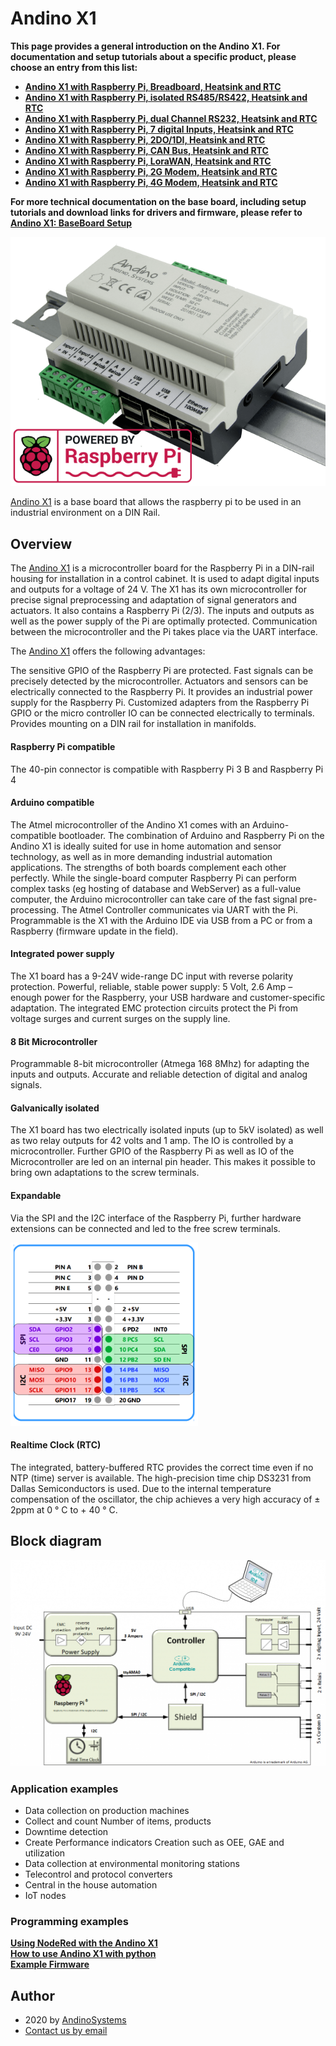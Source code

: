 Andino X1
==========

**This page provides a general introduction on the Andino X1. For documentation and setup tutorials about a specific product, please choose an entry from this list:**

- **[Andino X1 with Raspberry Pi, Breadboard, Heatsink and RTC](./Products/Andino-X1_Breadboard)**
- **[Andino X1 with Raspberry Pi, isolated RS485/RS422, Heatsink and RTC](./Products/Andino-X1_RS485-RS422)**
- **[Andino X1 with Raspberry Pi, dual Channel RS232, Heatsink and RTC](./Products/Andino-X1_Dual-RS232)**
- **[Andino X1 with Raspberry Pi, 7 digital Inputs, Heatsink and RTC](./Products/Andino-X1_7-Inputs)**
- **[Andino X1 with Raspberry Pi, 2DO/1DI, Heatsink and RTC](./Products/Andino-X1_2DO-1DI)**
- **[Andino X1 with Raspberry Pi, CAN Bus, Heatsink and RTC](./Products/Andino-X1_CAN-Bus)**
- **[Andino X1 with Raspberry Pi, LoraWAN, Heatsink and RTC](./Products/Andino-X1_LoraWAN)**
- **[Andino X1 with Raspberry Pi, 2G Modem, Heatsink and RTC](./Products/Andino-X1_2G-Modem)**
- **[Andino X1 with Raspberry Pi, 4G Modem, Heatsink and RTC](./Products/Andino-X1_4G-Modem)**

**For more technical documentation on the base board, including setup tutorials and download links for drivers and firmware, please refer to [Andino X1: BaseBoard Setup](./BaseBoard)**

![Andino X1 - Raspberry Pi on DIN Rail](Andino-X1-Raspberry-Pi-in-der-industrie.png)  

[Andino X1][1] is a base board that allows the raspberry pi to be used in an industrial environment on a DIN Rail.

## Overview

The [Andino X1][1] is a microcontroller board for the Raspberry Pi in a DIN-rail housing for installation in a control cabinet. It is used to adapt digital inputs and outputs for a voltage of 24 V. The X1 has its own microcontroller for precise signal preprocessing and adaptation of signal generators and actuators. It also contains a Raspberry Pi (2/3). The inputs and outputs as well as the power supply of the Pi are optimally protected. Communication between the microcontroller and the Pi takes place via the UART interface.

The [Andino X1][1] offers the following advantages:

The sensitive GPIO of the Raspberry Pi are protected. Fast signals can be precisely detected by the microcontroller. Actuators and sensors can be electrically connected to the Raspberry Pi. It provides an industrial power supply for the Raspberry Pi. Customized adapters from the Raspberry Pi GPIO or the micro controller IO can be connected electrically to terminals. Provides mounting on a DIN rail for installation in manifolds.

#### Raspberry Pi compatible 
The 40-pin connector is compatible with Raspberry Pi 3 B and Raspberry Pi 4

#### Arduino compatible 
The Atmel microcontroller of the Andino X1 comes with an Arduino-compatible bootloader. The combination of Arduino and Raspberry Pi on the Andino X1 is ideally suited for use in home automation and sensor technology, as well as in more demanding industrial automation applications. The strengths of both boards complement each other perfectly. While the single-board computer Raspberry Pi can perform complex tasks (eg hosting of database and WebServer) as a full-value computer, the Arduino microcontroller can take care of the fast signal pre-processing. The Atmel Controller communicates via UART with the Pi. Programmable is the X1 with the Arduino IDE via USB from a PC or from a Raspberry (firmware update in the field).

#### Integrated power supply 
The X1 board has a 9-24V wide-range DC input with reverse polarity protection. Powerful, reliable, stable power supply: 5 Volt, 2.6 Amp – enough power for the Raspberry, your USB hardware and customer-specific adaptation. The integrated EMC protection circuits protect the Pi from voltage surges and current surges on the supply line.

#### 8 Bit Microcontroller 
Programmable 8-bit microcontroller (Atmega 168 8Mhz) for adapting the inputs and outputs. Accurate and reliable detection of digital and analog signals.

#### Galvanically isolated 
The X1 board has two electrically isolated inputs (up to 5kV isolated) as well as two relay outputs for 42 volts and 1 amp. The IO is controlled by a microcontroller. Further GPIO of the Raspberry Pi as well as IO of the Microcontroller are led on an internal pin header. This makes it possible to bring own adaptations to the screw terminals.

#### Expandable
Via the SPI and the I2C interface of the Raspberry Pi, further hardware extensions can be connected and led to the free screw terminals. 

<img src="./img/Extension-Pinout.png" width="300" height="293">

#### Realtime Clock (RTC)
The integrated, battery-buffered RTC provides the correct time even if no NTP (time) server is available. The high-precision time chip DS3231 from Dallas Semiconductors is used. Due to the internal temperature compensation of the oscillator, the chip achieves a very high accuracy of ± 2ppm at 0 ° C to + 40 ° C.

## Block diagram
![Andino X1 - Raspberry Pi on DIN Rail - Block diagram](./img/Andino-X1-Block-schema-1024x671.png)

### Application examples
* Data collection on production machines
* Collect and count Number of items, products
* Downtime detection
* Create Performance indicators Creation such as OEE, GAE and utilization
* Data collection at environmental monitoring stations
* Telecontrol and protocol converters
* Central in the house automation
* IoT nodes

### Programming examples

**[Using NodeRed with the Andino X1](../Andino-Common/src/NodeRed)**   
**[How to use Andino X1 with python](./src/python)**   
**[Example Firmware](./src/firmware)**   


Author
-----

* 2020 by [AndinoSystems][2]
* [Contact us by email](mailto:info@andino.systems)

[1]:https://andino.systems/andino-x1/
[2]:https://github.com/andino-systems/Andino-X1

